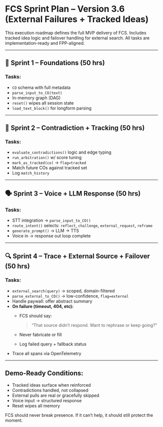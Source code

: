 # FCS Sprint Plan – Version 3.6 (External Failures + Tracked Ideas)

This execution roadmap defines the full MVP delivery of FCS. Includes tracked idea logic and failover handling for external search. All tasks are implementation-ready and FPP-aligned.

---

## 🧱 Sprint 1 – Foundations (50 hrs)

### Tasks:

- `CO` schema with full metadata
- `parse_input_to_CO(text)`
- In-memory graph (DAG)
- `reset()` wipes all session state
- `load_text_block()` for longform parsing

---

## 🧠 Sprint 2 – Contradiction + Tracking (50 hrs)

### Tasks:

- `evaluate_contradictions()` logic and edge typing
- `run_arbitration()` w/ score tuning
- `mark_as_tracked(co)` → `flag=tracked`
- Match future COs against tracked set
- Log `match_history`

---

## 🗣 Sprint 3 – Voice + LLM Response (50 hrs)

### Tasks:

- STT integration → `parse_input_to_CO()`
- `route_intent()` selects: `reflect`, `challenge`, `external_request`, `reframe`
- `generate_prompt()` → LLM → TTS
- Voice in → response out loop complete

---

## 🔍 Sprint 4 – Trace + External Source + Failover (50 hrs)

### Tasks:

- `external_search(query)` → scoped, domain-filtered
- `parse_external_to_CO()` → low-confidence, `flag=external`
- Handle paywall: offer abstract summary
- **On failure (timeout, 404, etc):**
    - FCS should say:
        
        > “That source didn’t respond. Want to rephrase or keep going?”
        > 
    - Never fabricate or fill
    - Log failed query + fallback status
- Trace all spans via OpenTelemetry

---

## Demo-Ready Conditions:

- Tracked ideas surface when reinforced
- Contradictions handled, not collapsed
- External pulls are real or gracefully skipped
- Voice input → structured response
- Reset wipes all memory

FCS should never break presence. If it can’t help, it should still protect the moment.